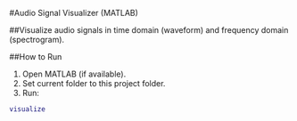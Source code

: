 #Audio Signal Visualizer (MATLAB)

##Visualize audio signals in time domain (waveform) and frequency domain (spectrogram).

##How to Run
1. Open MATLAB (if available).
2. Set current folder to this project folder.
3. Run:
```matlab
visualize
